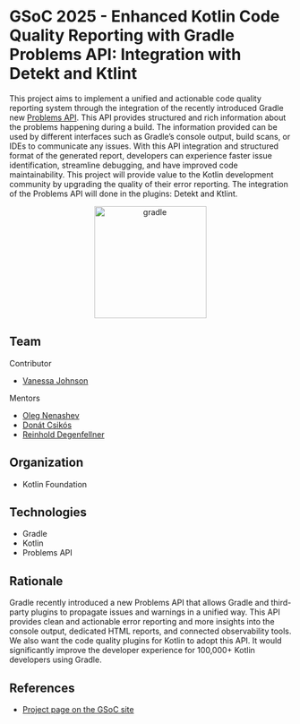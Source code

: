 # GSoC 2025 - Enhanced Kotlin Code Quality Reporting with Gradle Problems API: Integration with Detekt and Ktlint

This project aims to implement a unified and actionable code quality reporting system through the integration of the recently introduced Gradle new [Problems API](https://docs.gradle.org/current/userguide/reporting_problems.html). This API provides structured and rich information about the problems happening during a build. The information provided can be used by different interfaces such as Gradle’s console output, build scans, or IDEs to communicate any issues. With this API integration and structured format of the generated report, developers can experience faster issue identification, streamline debugging, and have improved code maintainability. This project will provide value to the Kotlin development community by upgrading the quality of their error reporting. The integration of the Problems API will done in the plugins: Detekt and Ktlint.

<p align="center">
<img width="200" alt="gradle" src="https://github.com/user-attachments/assets/960fa6c4-f934-46c1-9569-341394b80ac1" />
</p>

## Team
Contributor
- [Vanessa Johnson](https://github.com/vanessamj99)

Mentors
- [Oleg Nenashev](https://github.com/oleg-nenashev)
- [Donát Csikós](https://github.com/donat)
- [Reinhold Degenfellner](https://github.com/reinsch82)

## Organization
- Kotlin Foundation

## Technologies
- Gradle
- Kotlin
- Problems API

## Rationale
Gradle recently introduced a new Problems API that allows Gradle and third-party plugins to propagate issues and warnings in a unified way. This API provides clean and actionable error reporting and more insights into the console output, dedicated HTML reports, and connected observability tools. We also want the code quality plugins for Kotlin to adopt this API. It would significantly improve the developer experience for 100,000+ Kotlin developers using Gradle.

## References

- [Project page on the GSoC site](https://summerofcode.withgoogle.com/programs/2025/projects/4UqgKDMe)
